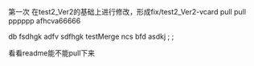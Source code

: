 第一次
在test2_Ver2的基础上进行修改，形成fix/test2_Ver2-vcard
pull pull
pppppp
afhcva66666

db fsdhgk
adfv sdfhgk
testMerge
ncs bfd
asdkj ; ;

看看readme能不能pull下来
